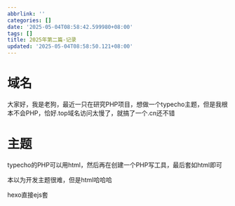 ```yaml
---
abbrlink: ''
categories: []
date: '2025-05-04T08:58:42.599980+08:00'
tags: []
title: 2025年第二篇-记录
updated: '2025-05-04T08:58:50.121+08:00'
---
```

# 域名

大家好，我是老狗，最近一只在研究PHP项目，想做一个typecho主题，但是我根本不会PHP，恰好.top域名访问太慢了，就搞了一个.cn还不错

# 主题

typecho的PHP可以用html，然后再在创建一个PHP写工具，最后套如html即可


本以为开发主题很难，但是html哈哈哈

hexo直接ejs套
